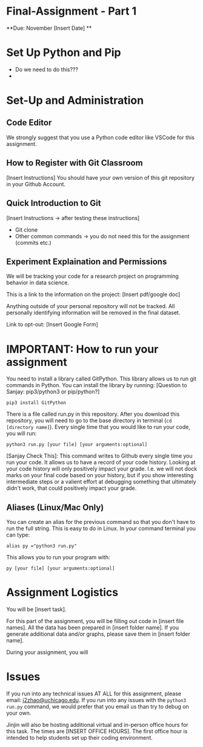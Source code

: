 # Final-Assignment - Part 1
**Due: November [Insert Date] **

# Set Up Python and Pip
- Do we need to do this???
- 
# Set-Up and Administration
## Code Editor
We strongly suggest that you use a Python code editor like VSCode for this assignment.

## How to Register with Git Classroom
[Insert Instructions]
You should have your own version of this git repository in your Github Account.

## Quick Introduction to Git
[Insert Instructions -> after testing these instructions]
- Git clone
- Other common commands -> you do not need this for the assignment (commits etc.)

## Experiment Explaination and Permissions
We will be tracking your code for a research project on programming behavior in data science. 

This is a link to the information on the project: [Insert pdf/google doc]

Anything outside of your personal repository will not be tracked. All personally identifying information will be removed in the final dataset.

Link to opt-out: [Insert Google Form]

# IMPORTANT: How to run your assignment
You need to install a library called GitPython. This library allows us to run git commands in Python. You can install the library by running:
[Question to Sanjay: pip3/python3 or pip/python?]

```
pip3 install GitPython
```

There is a file called run.py in this repository. After you download this repository, you will need to go to the base directory in terminal (`cd [directory name]`). Every single time that you would like to run your code, you will run:

```
python3 run.py [your file] [your arguments:optional]

```

[Sanjay Check This]: This command writes to Github every single time you run your code. It allows us to have a record of your code history. Looking at your code history will only positively impact your grade. I.e. we will not dock marks on your final code based on your history, but if you show interesting intermediate steps or a valient effort at debugging something that ultimately didn't work, that could positively impact your grade.

## Aliases (Linux/Mac Only)
You can create an alias for the previous command so that you don't have to run the full string. This is easy to do in Linux. In your command terminal you can type:

```
alias py ="python3 run.py"
```

This allows you to run your program with:

```
py [your file] [your arguments:optional]

```

# Assignment Logistics
You will be [insert task]. 

For this part of the assignment, you will be filling out code in [insert file names]. All the data has been prepared in [insert folder name]. If you generate additional data and/or graphs, please save them in [insert folder name].

During your assignment, you will 
# Issues
If you run into any technical issues AT ALL for this assignment, please email: j2zhao@uchicago.edu. If you run into any issues with the `python3 run.py` command, we would prefer that you email us than try to debug on your own.

Jinjin will also be hosting additional virtual and in-person office hours for this task. The times are [INSERT OFFICE HOURS]. The first office hour is intended to help students set up their coding environment.
